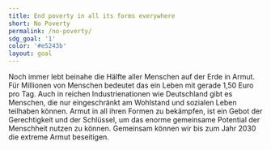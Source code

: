 ```yaml
---
title: End poverty in all its forms everywhere
short: No Poverty
permalink: /no-poverty/
sdg_goal: '1'
color: '#e5243b'
layout: goal
---
```

Noch immer lebt beinahe die Hälfte aller Menschen auf der Erde in Armut. Für Millionen von Menschen bedeutet das ein Leben mit gerade 1,50 Euro pro Tag. Auch in reichen Industrienationen wie Deutschland gibt es Menschen, die nur eingeschränkt am Wohlstand und sozialen Leben teilhaben können. Armut in all ihren Formen zu bekämpfen, ist ein Gebot der Gerechtigkeit und der Schlüssel, um das enorme gemeinsame Potential der Menschheit nutzen zu können. Gemeinsam können wir bis zum Jahr 2030 die extreme Armut beseitigen.
